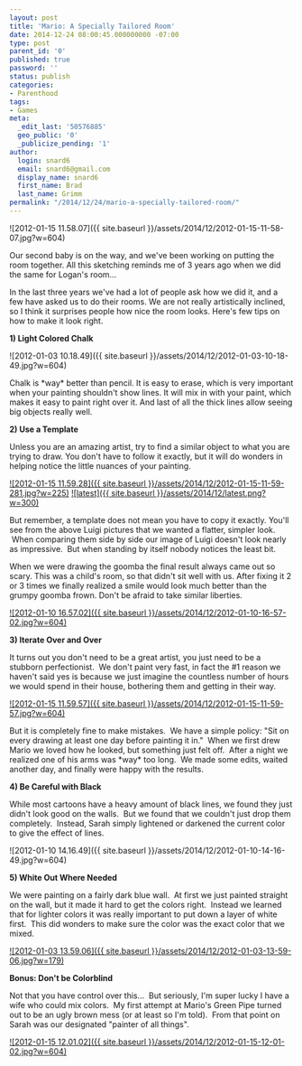 ```yaml
---
layout: post
title: 'Mario: A Specially Tailored Room'
date: 2014-12-24 08:00:45.000000000 -07:00
type: post
parent_id: '0'
published: true
password: ''
status: publish
categories:
- Parenthood
tags:
- Games
meta:
  _edit_last: '50576885'
  geo_public: '0'
  _publicize_pending: '1'
author:
  login: snard6
  email: snard6@gmail.com
  display_name: snard6
  first_name: Brad
  last_name: Grimm
permalink: "/2014/12/24/mario-a-specially-tailored-room/"
---
```

![2012-01-15 11.58.07]({{ site.baseurl }}/assets/2014/12/2012-01-15-11-58-07.jpg?w=604)

Our second baby is on the way, and we've been working on putting the room together. All this sketching reminds me of 3 years ago when we did the same for Logan's room...

In the last three years we've had a lot of people ask how we did it, and a few have asked us to do their rooms. We are not really&nbsp;artistically inclined, so I think it surprises people how nice the room looks. Here's&nbsp;few tips on how to make it look right.

**1) Light Colored Chalk**

![2012-01-03 10.18.49]({{ site.baseurl }}/assets/2014/12/2012-01-03-10-18-49.jpg?w=604)

Chalk is \*way\* better than pencil. It is easy to erase, which is very important when your painting shouldn't show lines. It will mix in with your paint, which makes it easy to paint right over it. And last of all the thick lines allow seeing big objects really well.

**2) Use a Template**

Unless you are an amazing artist, try to find a similar object to what you are trying to draw. You don't have to follow it exactly, but it will do wonders in helping notice the little nuances of your painting.

[![2012-01-15 11.59.28]({{ site.baseurl }}/assets/2014/12/2012-01-15-11-59-281.jpg?w=225)](https://bradgrimm.files.wordpress.com/2014/12/2012-01-15-11-59-281.jpg) [![latest]({{ site.baseurl }}/assets/2014/12/latest.png?w=300)](https://bradgrimm.files.wordpress.com/2014/12/latest.png)

But remember, a template does not mean you have to copy it exactly. You'll see from the above Luigi pictures that we wanted a flatter, simpler look. &nbsp;When comparing them side by side our image of Luigi doesn't look nearly as impressive. &nbsp;But when standing by itself nobody notices the least bit.

When we were drawing the goomba the final result always came out so scary. This was a child's room, so that didn't sit well with us. After fixing it 2 or 3 times we finally realized a smile would look much better than the grumpy goomba frown. Don't be afraid to take similar liberties.

[![2012-01-10 16.57.02]({{ site.baseurl }}/assets/2014/12/2012-01-10-16-57-02.jpg?w=604)](https://bradgrimm.files.wordpress.com/2014/12/2012-01-10-16-57-02.jpg)

**3) Iterate Over and Over**

It turns out you don't need to be a great artist, you just need to be a stubborn perfectionist. &nbsp;We don't paint very fast, in fact&nbsp;the #1 reason we haven't said yes is because&nbsp;we just imagine the countless number of hours we would spend in their house,&nbsp;bothering them and getting in their way.

[![2012-01-15 11.59.57]({{ site.baseurl }}/assets/2014/12/2012-01-15-11-59-57.jpg?w=604)](https://bradgrimm.files.wordpress.com/2014/12/2012-01-15-11-59-57.jpg)

But it is completely fine to make mistakes. &nbsp;We have a simple policy: "Sit on every drawing at least one day before&nbsp;painting it in." &nbsp;When we first drew Mario we loved how he looked, but something just felt off. &nbsp;After a night we realized one of his arms was \*way\* too long. &nbsp;We made some edits, waited another day, and finally were happy with the results.

**4) Be Careful with Black**

While most cartoons have a heavy amount of black lines, we found they just didn't look good on the walls. &nbsp;But we found that we couldn't just drop them completely. &nbsp;Instead, Sarah simply lightened or darkened the current&nbsp;color to give the effect of lines.

![2012-01-10 14.16.49]({{ site.baseurl }}/assets/2014/12/2012-01-10-14-16-49.jpg?w=604)

**5) White Out Where Needed**

We were painting on a fairly dark blue wall. &nbsp;At first we just painted straight on the wall, but it made it hard to get the colors right. &nbsp;Instead we learned that for lighter colors it was really important to put down a layer of white first. &nbsp;This did wonders to make sure the color was the exact color that we mixed.

[![2012-01-03 13.59.06]({{ site.baseurl }}/assets/2014/12/2012-01-03-13-59-06.jpg?w=179)](https://bradgrimm.files.wordpress.com/2014/12/2012-01-03-13-59-06.jpg)

**Bonus: Don't be Colorblind**

Not that you have control over this... &nbsp;But seriously, I'm super lucky I have a wife who could mix colors. &nbsp;My first attempt at Mario's Green Pipe turned out to be an ugly brown mess (or at least so I'm told). &nbsp;From that point on Sarah was our designated "painter of all things".

[![2012-01-15 12.01.02]({{ site.baseurl }}/assets/2014/12/2012-01-15-12-01-02.jpg?w=604)](https://bradgrimm.files.wordpress.com/2014/12/2012-01-15-12-01-02.jpg)

